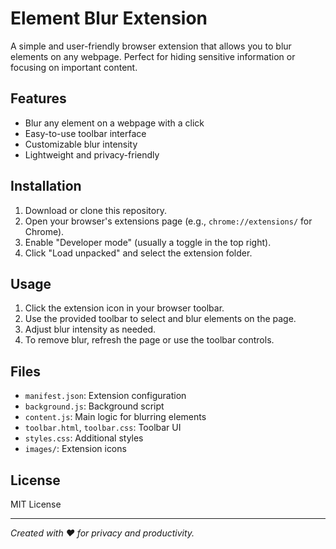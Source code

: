 # Element Blur Extension

A simple and user-friendly browser extension that allows you to blur elements on any webpage. Perfect for hiding sensitive information or focusing on important content.

## Features
- Blur any element on a webpage with a click
- Easy-to-use toolbar interface
- Customizable blur intensity
- Lightweight and privacy-friendly

## Installation
1. Download or clone this repository.
2. Open your browser's extensions page (e.g., `chrome://extensions/` for Chrome).
3. Enable "Developer mode" (usually a toggle in the top right).
4. Click "Load unpacked" and select the extension folder.

## Usage
1. Click the extension icon in your browser toolbar.
2. Use the provided toolbar to select and blur elements on the page.
3. Adjust blur intensity as needed.
4. To remove blur, refresh the page or use the toolbar controls.

## Files
- `manifest.json`: Extension configuration
- `background.js`: Background script
- `content.js`: Main logic for blurring elements
- `toolbar.html`, `toolbar.css`: Toolbar UI
- `styles.css`: Additional styles
- `images/`: Extension icons

## License
MIT License

---

*Created with ❤️ for privacy and productivity.*

